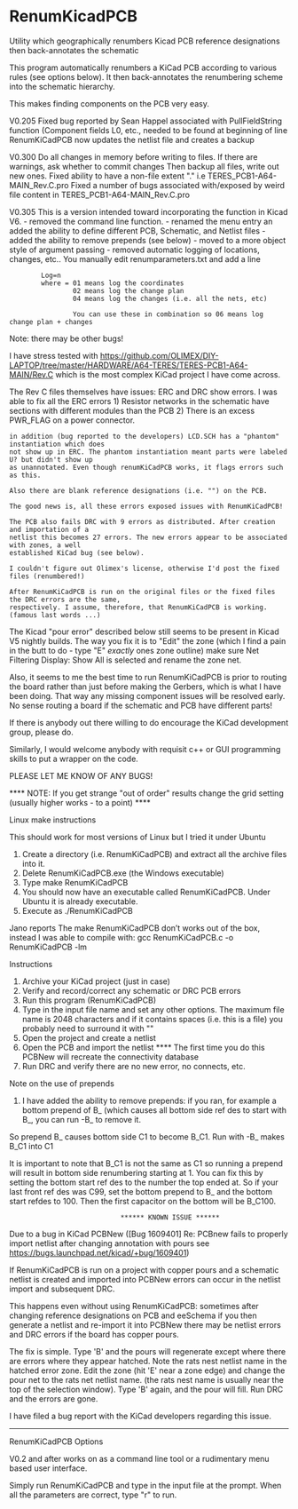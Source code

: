 # RenumKicadPCB
Utility which geographically renumbers Kicad PCB reference designations then back-annotates the schematic

This program automatically renumbers a KiCad PCB according to various rules (see options below).
It then back-annotates the renumbering scheme into the schematic hierarchy.

This makes finding components on the PCB very easy.


V0.205	Fixed bug reported by Sean Happel associated with PullFieldString function 
		(Component fields L0, etc.,  needed to be found at beginning of line
		RenumKiCadPCB now updates the netlist file and creates a backup

V0.300	Do all changes in memory before writing to files.
		If there are warnings, ask whether to commit changes
  		Then backup all files, write out new ones.
  		Fixed ability to have a non-file extent "." i.e TERES_PCB1-A64-MAIN_Rev.C.pro
  		Fixed a number of bugs associated with/exposed by weird file content in TERES_PCB1-A64-MAIN_Rev.C.pro

V0.305  This is a version intended toward incorporating the function in Kicad V6.
        - removed the command line function.
        - renamed the menu entry an added the ability to define different PCB, Schematic, and Netlist files
        - added the ability to remove prepends (see below)
        - moved to a more object style of argument passing
        - removed automatic logging of locations, changes, etc.. You manually edit renumparameters.txt
          and add a line
          
            Log=n
            where = 01 means log the coordinates
                    02 means log the change plan
                    04 means log the changes (i.e. all the nets, etc)
                    
                    You can use these in combination so 06 means log change plan + changes
       
        
		
Note: there may be other bugs!

I have stress tested with 
https://github.com/OLIMEX/DIY-LAPTOP/tree/master/HARDWARE/A64-TERES/TERES-PCB1-A64-MAIN/Rev.C
which is the most complex KiCad project I have come across.

The Rev C files themselves have issues:
ERC and DRC show errors. I was able to fix all the ERC errors
	1) Resistor networks in the schematic have sections with different modules than the PCB
	2) There is an excess PWR_FLAG on a power connector.
	
	in addition (bug reported to the developers) LCD.SCH has a "phantom" instantiation which does 
	not show up in ERC. The phantom instantiation meant parts were labeled U? but didn't show up 
	as unannotated. Even though renumKiCadPCB works, it flags errors such as this.
	
	Also there are blank reference designations (i.e. "") on the PCB.
	
	The good news is, all these errors exposed issues with RenumKiCadPCB!
	
	The PCB also fails DRC with 9 errors as distributed. After creation and importation of a 
	netlist this becomes 27 errors. The new errors appear to be associated with zones, a well
	established KiCad bug (see below).
	
	I couldn't figure out Olimex's license, otherwise I'd post the fixed files (renumbered!)
	
	After RenumKiCadPCB is run on the original files or the fixed files the DRC errors are the same,
	respectively. I assume, therefore, that RenumKiCadPCB is working. (famous last words ...)
	
	
		
The Kicad "pour error" described below still seems to be present in Kicad V5 nightly builds. The
way you fix it is to "Edit" the zone (which I find a pain in the butt to do - type "E" *exactly* ones
zone outline) make sure Net Filtering Display: Show All is selected and rename the zone net.

Also, it seems to me the best time to run RenumKiCadPCB is prior to routing the board rather than just 
before making the Gerbers, which is what I have been doing. That way any missing component issues will be
resolved early. No sense routing a board if the schematic and PCB have different parts!

If there is anybody out there willing to do encourage the KiCad development group, please do. 

Similarly, I would welcome anybody with requisit c++ or GUI programming skills to put a wrapper on the 
code.

PLEASE LET ME KNOW OF ANY BUGS!
		
**** NOTE: If you get strange "out of order" results change the grid setting (usually higher works - to a point) ****

Linux make instructions

This should work for most versions of Linux but I tried it under Ubuntu

1) Create a directory (i.e. RenumKiCadPCB) and extract all the archive files into it. 
2) Delete RenumKiCadPCB.exe (the Windows executable)
3) Type make RenumKiCadPCB
4) You should now have an executable called RenumKiCadPCB. Under Ubuntu it is already executable.
5) Execute as ./RenumKiCadPCB

Jano reports
 The make RenumKiCadPCB don’t works out of the box, instead I was able to compile with: 
 gcc RenumKiCadPCB.c -o RenumKiCadPCB -lm



Instructions
1) Archive your KiCad project (just in case)
2) Verify and record/correct any schematic or DRC PCB errors
3) Run this program (RenumKiCadPCB)
4) Type in the input file name and set any other options. The maximum file name is 2048 characters 
   and if it contains spaces (i.e. this is a file) you probably need to surround it with ""
5) Open the project and create a netlist
6) Open the PCB and import the netlist 
	**** The first time you do this PCBNew will recreate the connectivity database
7) Run DRC and verify there are no new error, no connects, etc.

Note on the use of prepends
1) I have added the ability to remove prepends: if you ran, for example a bottom prepend of B_
(which causes all bottom side ref des to start with B_, you can run -B_ to remove it.

So prepend B_ causes bottom side C1 to become B_C1. Run with -B_ makes B_C1 into C1

It is important to note that B_C1 is not the same as C1 so running a prepend will result in 
bottom side renumbering starting at 1. You can fix this by setting the bottom start ref des to the 
number the top ended at. So if your last front ref des was C99, set the bottom prepend to B_ and 
the bottom start refdes to 100. Then the first capacitor on the bottom will be B_C100.


								****** KNOWN ISSUE ****** 
Due to a bug in KiCad PCBNew ([Bug 1609401] Re: PCBnew fails to properly import netlist after changing 
annotation with pours see https://bugs.launchpad.net/kicad/+bug/1609401) 

If RenumKiCadPCB is run on a project with copper pours and a schematic netlist is created and imported
into PCBNew errors can occur in the netlist import and subsequent DRC. 

This happens even without using RenumKiCadPCB: sometimes after changing reference designations on 
PCB and eeSchema if you then generate a netlist and re-import it into PCBNew there may be netlist 
errors and DRC errors if the board has copper pours.

The fix is simple. Type 'B' and the pours will regenerate except where there are errors where they
appear hatched. Note the rats nest netlist name in the hatched error zone. Edit the zone (hit 'E' 
near a zone edge) and change the pour net to the rats net netlist name. (the rats nest name is usually
near the top of the selection window). Type 'B' again, and the pour will fill. Run DRC and the errors 
are gone.
	
I have filed a bug report with the KiCad developers regarding this issue.

**************************************************************************************************


RenumKiCadPCB Options 

V0.2 and after works on as a command line tool or a rudimentary menu based user interface.

Simply run RenumKiCadPCB and type in the input file at the prompt. When all the parameters are correct,
type "r" to run.


